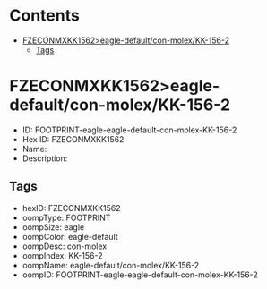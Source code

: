 



Contents
========

* [FZECONMXKK1562>eagle-default/con-molex/KK-156-2](#fzeconmxkk1562eagle-defaultcon-molexkk-156-2)
	* [Tags](#tags)

# FZECONMXKK1562>eagle-default/con-molex/KK-156-2

- ID: FOOTPRINT-eagle-eagle-default-con-molex-KK-156-2
- Hex ID: FZECONMXKK1562
- Name: 
- Description: 

## Tags

- hexID: FZECONMXKK1562
- oompType: FOOTPRINT
- oompSize: eagle
- oompColor: eagle-default
- oompDesc: con-molex
- oompIndex: KK-156-2
- oompName: eagle-default/con-molex/KK-156-2
- oompID: FOOTPRINT-eagle-eagle-default-con-molex-KK-156-2
